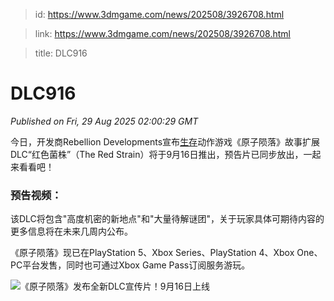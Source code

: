 > id: https://www.3dmgame.com/news/202508/3926708.html

> link: https://www.3dmgame.com/news/202508/3926708.html

> title: DLC916

# DLC916
_Published on Fri, 29 Aug 2025 02:00:29 GMT_

今日，开发商Rebellion Developments宣布[生存](https://www.3dmgame.com/tag/shengcun_1/)动作游戏《原子陨落》故事扩展DLC“红色菌株”（The Red Strain）将于9月16日推出，预告片已同步放出，一起来看看吧！

### 预告视频：

该DLC将包含"高度机密的新地点"和"大量待解谜团"，关于玩家具体可期待内容的更多信息将在未来几周内公布。

《原子陨落》现已在PlayStation 5、Xbox Series、PlayStation 4、Xbox One、PC平台发售，同时也可通过Xbox Game Pass订阅服务游玩。

![《原子陨落》发布全新DLC宣传片！9月16日上线](https://img.3dmgame.com/uploads/images/news/20250829/1756432408_567447.jpg)
